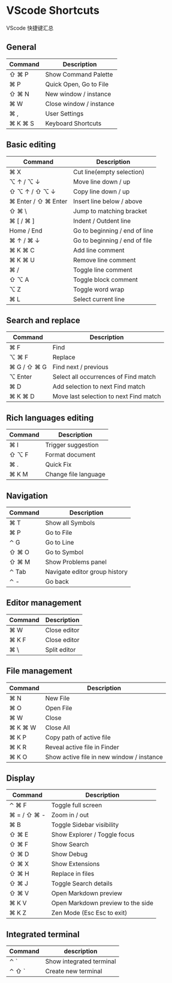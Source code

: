 # VScode Shortcuts


VScode 快捷键汇总

<!--more-->

## General

| Command | Description               |
| ------- | ------------------------- |
| ⇧ ⌘ P   | Show Command Palette      |
| ⌘ P     | Quick Open, Go to File    |
| ⇧ ⌘ N   | New window  /  instance   |
| ⌘ W     | Close window  /  instance |
| ⌘ ,     | User Settings             |
| ⌘ K ⌘ S | Keyboard Shortcuts        |

## Basic editing

| Command               | Description                   |
| --------------------- | ----------------------------- |
| ⌘ X                   | Cut line(empty selection)     |
| ⌥ ↑  /  ⌥ ↓           | Move line down / up           |
| ⇧ ⌥ ↑  /  ⇧ ⌥ ↓       | Copy line down / up           |
| ⌘ Enter  /  ⇧ ⌘ Enter | Insert line below / above     |
| ⇧ ⌘ \                 | Jump to matching bracket      |
| ⌘ [  /  ⌘ ]           | Indent / Outdent line         |
| Home  /  End          | Go to beginning / end of line |
| ⌘ ↑  /  ⌘ ↓           | Go to beginning / end of file |
| ⌘ K ⌘ C               | Add line comment              |
| ⌘ K ⌘ U               | Remove line comment           |
| ⌘ /                   | Toggle line comment           |
| ⇧ ⌥ A                 | Toggle block comment          |
| ⌥ Z                   | Toggle word wrap              |
| ⌘ L                   | Select current line           |

## Search and replace

| Command       | Description                            |
| ------------- | -------------------------------------- |
| ⌘ F           | Find                                   |
| ⌥ ⌘ F         | Replace                                |
| ⌘ G  /  ⇧ ⌘ G | Find next / previous                   |
| ⌥ Enter       | Select all occurrences of Find match   |
| ⌘ D           | Add selection to next Find match       |
| ⌘ K ⌘ D       | Move last selection to next Find match |

## Rich languages editing

| Command | Description          |
| ------- | -------------------- |
| ⌘ I     | Trigger suggestion   |
| ⇧ ⌥ F   | Format document      |
| ⌘ .     | Quick Fix            |
| ⌘ K M   | Change file language |

## Navigation

| Command | Description                   |
| ------- | ----------------------------- |
| ⌘ T     | Show all Symbols              |
| ⌘ P     | Go to File                    |
| ⌃ G     | Go to Line                    |
| ⇧ ⌘ O   | Go to Symbol                  |
| ⇧ ⌘ M   | Show Problems panel           |
| ⌃ Tab   | Navigate editor group history |
| ⌃ -     | Go back                       |

## Editor management

| Command | Description  |
| ------- | ------------ |
| ⌘ W     | Close editor |
| ⌘ K F   | Close editor |
| ⌘ \     | Split editor |

## File management

| Command | Description                               |
| ------- | ----------------------------------------- |
| ⌘ N     | New File                                  |
| ⌘ O     | Open File                                 |
| ⌘ W     | Close                                     |
| ⌘ K ⌘ W | Close All                                 |
| ⌘ K P   | Copy path of active file                  |
| ⌘ K R   | Reveal active file in Finder              |
| ⌘ K O   | Show active file in new window / instance |

## Display

| Command       | Description                       |
| ------------- | --------------------------------- |
| ⌃ ⌘ F         | Toggle full screen                |
| ⌘ =  /  ⇧ ⌘ - | Zoom in / out                     |
| ⌘ B           | Toggle Sidebar visibility         |
| ⇧ ⌘ E         | Show Explorer  /  Toggle focus    |
| ⇧ ⌘ F         | Show Search                       |
| ⇧ ⌘ D         | Show Debug                        |
| ⇧ ⌘ X         | Show Extensions                   |
| ⇧ ⌘ H         | Replace in files                  |
| ⇧ ⌘ J         | Toggle Search details             |
| ⇧ ⌘ V         | Open Markdown preview             |
| ⌘ K V         | Open Markdown preview to the side |
| ⌘ K Z         | Zen Mode (Esc Esc to exit)        |

## Integrated terminal

| Command | description              |
| ------- | ------------------------ |
| ⌃ `     | Show integrated terminal |
| ⌃ ⇧ `   | Create new terminal      |

